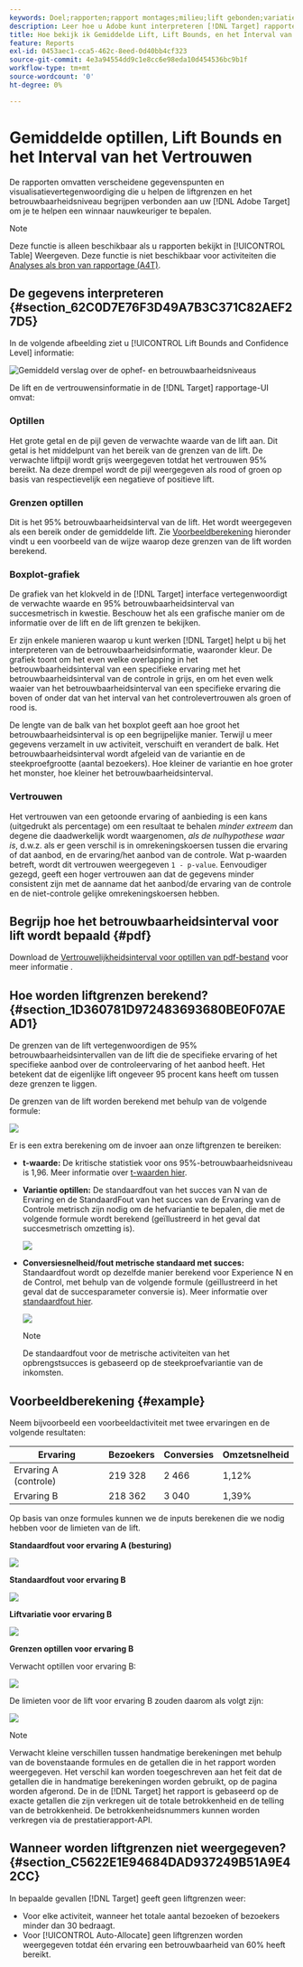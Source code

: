 ```yaml
---
keywords: Doel;rapporten;rapport montages;milieu;lift gebonden;variatie;vertrouwen;controle
description: Leer hoe u Adobe kunt interpreteren [!DNL Target] rapporten, die gegevenspunten en visualisatievertegenwoordiging omvatten om u te helpen de liftgrenzen en het betrouwbaarheidsniveau van uw activiteiten begrijpen.
title: Hoe bekijk ik Gemiddelde Lift, Lift Bounds, en het Interval van het Vertrouwen?
feature: Reports
exl-id: 0453aec1-cca5-462c-8eed-0d40bb4cf323
source-git-commit: 4e3a94554dd9c1e8cc6e98eda10d454536bc9b1f
workflow-type: tm+mt
source-wordcount: '0'
ht-degree: 0%

---
```


# Gemiddelde optillen, Lift Bounds en het Interval van het Vertrouwen

De rapporten omvatten verscheidene gegevenspunten en visualisatievertegenwoordiging die u helpen de liftgrenzen en het betrouwbaarheidsniveau begrijpen verbonden aan uw [!DNL Adobe Target] om je te helpen een winnaar nauwkeuriger te bepalen.

>[!NOTE]
>
>Deze functie is alleen beschikbaar als u rapporten bekijkt in [!UICONTROL Table] Weergeven. Deze functie is niet beschikbaar voor activiteiten die [Analyses als bron van rapportage (A4T)](/help/c-integrating-target-with-mac/a4t/a4t.md#concept_7540C8C04259434AB6EE33B09F47A1DE).

## De gegevens interpreteren {#section_62C0D7E76F3D49A7B3C371C82AEF27D5}

In de volgende afbeelding ziet u [!UICONTROL Lift Bounds and Confidence Level] informatie:

![Gemiddeld verslag over de ophef- en betrouwbaarheidsniveaus](/help/c-reports/c-report-settings/assets/lift-screenshot-new.png)

De lift en de vertrouwensinformatie in de [!DNL Target] rapportage-UI omvat:

### Optillen

Het grote getal en de pijl geven de verwachte waarde van de lift aan. Dit getal is het middelpunt van het bereik van de grenzen van de lift. De verwachte liftpijl wordt grijs weergegeven totdat het vertrouwen 95% bereikt. Na deze drempel wordt de pijl weergegeven als rood of groen op basis van respectievelijk een negatieve of positieve lift.

### Grenzen optillen

Dit is het 95% betrouwbaarheidsinterval van de lift. Het wordt weergegeven als een bereik onder de gemiddelde lift. Zie [Voorbeeldberekening](#example) hieronder vindt u een voorbeeld van de wijze waarop deze grenzen van de lift worden berekend.

### Boxplot-grafiek

De grafiek van het klokveld in de [!DNL Target] interface vertegenwoordigt de verwachte waarde en 95% betrouwbaarheidsinterval van succesmetrisch in kwestie. Beschouw het als een grafische manier om de informatie over de lift en de lift grenzen te bekijken.

Er zijn enkele manieren waarop u kunt werken [!DNL Target] helpt u bij het interpreteren van de betrouwbaarheidsinformatie, waaronder kleur. De grafiek toont om het even welke overlapping in het betrouwbaarheidsinterval van een specifieke ervaring met het betrouwbaarheidsinterval van de controle in grijs, en om het even welk waaier van het betrouwbaarheidsinterval van een specifieke ervaring die boven of onder dat van het interval van het controlevertrouwen als groen of rood is.

De lengte van de balk van het boxplot geeft aan hoe groot het betrouwbaarheidsinterval is op een begrijpelijke manier. Terwijl u meer gegevens verzamelt in uw activiteit, verschuift en verandert de balk. Het betrouwbaarheidsinterval wordt afgeleid van de variantie en de steekproefgrootte (aantal bezoekers). Hoe kleiner de variantie en hoe groter het monster, hoe kleiner het betrouwbaarheidsinterval.

### Vertrouwen

Het vertrouwen van een getoonde ervaring of aanbieding is een kans (uitgedrukt als percentage) om een resultaat te behalen _minder extreem_ dan degene die daadwerkelijk wordt waargenomen, _als de nulhypothese waar is_, d.w.z. als er geen verschil is in omrekeningskoersen tussen die ervaring of dat aanbod, en de ervaring/het aanbod van de controle. Wat p-waarden betreft, wordt dit vertrouwen weergegeven `1 - p-value`. Eenvoudiger gezegd, geeft een hoger vertrouwen aan dat de gegevens minder consistent zijn met de aanname dat het aanbod/de ervaring van de controle en de niet-controle gelijke omrekeningskoersen hebben.

## Begrijp hoe het betrouwbaarheidsinterval voor lift wordt bepaald {#pdf}

Download de [Vertrouwelijkheidsinterval voor optillen van pdf-bestand](/help/assets/confidence_interval_lift.pdf) voor meer informatie .

## Hoe worden liftgrenzen berekend? {#section_1D360781D972483693680BE0F07AEAD1}

De grenzen van de lift vertegenwoordigen de 95% betrouwbaarheidsintervallen van de lift die de specifieke ervaring of het specifieke aanbod over de controleervaring of het aanbod heeft. Het betekent dat de eigenlijke lift ongeveer 95 procent kans heeft om tussen deze grenzen te liggen.

De grenzen van de lift worden berekend met behulp van de volgende formule:

![](assets/lift_diagram.png)

Er is een extra berekening om de invoer aan onze liftgrenzen te bereiken:

* **t-waarde:** De kritische statistiek voor ons 95%-betrouwbaarheidsniveau is 1,96. Meer informatie over [t-waarden hier](https://en.wikipedia.org/wiki/T-statistic).
* **Variantie optillen:** De standaardfout van het succes van N van de Ervaring en de StandaardFout van het succes van de Ervaring van de Controle metrisch zijn nodig om de hefvariantie te bepalen, die met de volgende formule wordt berekend (geïllustreerd in het geval dat succesmetrisch omzetting is).

   ![](assets/lift_variance.png)

* **Conversiesnelheid/fout metrische standaard met succes:** Standaardfout wordt op dezelfde manier berekend voor Experience N en de Control, met behulp van de volgende formule (geïllustreerd in het geval dat de succesparameter conversie is). Meer informatie over [standaardfout hier](https://en.wikipedia.org/wiki/Standard_error).

   ![](assets/standard_error.png)

   >[!NOTE]
   >
   >De standaardfout voor de metrische activiteiten van het opbrengstsucces is gebaseerd op de steekproefvariantie van de inkomsten.

## Voorbeeldberekening {#example}

Neem bijvoorbeeld een voorbeeldactiviteit met twee ervaringen en de volgende resultaten:

| Ervaring | Bezoekers | Conversies | Omzetsnelheid |
|--- |--- |--- |--- |
| Ervaring A (controle) | 219 328 | 2 466 | 1,12% |
| Ervaring B | 218 362 | 3 040 | 1,39% |

Op basis van onze formules kunnen we de inputs berekenen die we nodig hebben voor de limieten van de lift.

**Standaardfout voor ervaring A (besturing)**

![](assets/standard_error_A.png)

**Standaardfout voor ervaring B**

![](assets/standard_error_B.png)

**Liftvariatie voor ervaring B**

![](assets/lift_variance_B.png)

**Grenzen optillen voor ervaring B**

Verwacht optillen voor ervaring B:

![](assets/lift_bounds_B.png)

De limieten voor de lift voor ervaring B zouden daarom als volgt zijn:

![](assets/lift_bounds_B2.png)

>[!NOTE]
>
>Verwacht kleine verschillen tussen handmatige berekeningen met behulp van de bovenstaande formules en de getallen die in het rapport worden weergegeven. Het verschil kan worden toegeschreven aan het feit dat de getallen die in handmatige berekeningen worden gebruikt, op de pagina worden afgerond. De in de [!DNL Target] het rapport is gebaseerd op de exacte getallen die zijn verkregen uit de totale betrokkenheid en de telling van de betrokkenheid. De betrokkenheidsnummers kunnen worden verkregen via de prestatierapport-API.

## Wanneer worden liftgrenzen niet weergegeven? {#section_C5622E1E94684DAD937249B51A9E42CC}

In bepaalde gevallen [!DNL Target] geeft geen liftgrenzen weer:

* Voor elke activiteit, wanneer het totale aantal bezoeken of bezoekers minder dan 30 bedraagt.
* Voor [!UICONTROL Auto-Allocate] geen liftgrenzen worden weergegeven totdat één ervaring een betrouwbaarheid van 60% heeft bereikt.
